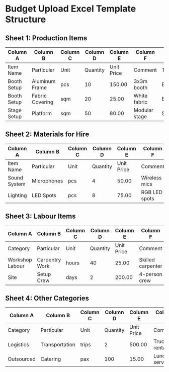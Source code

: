 # Budget Upload Excel Template Structure

## Sheet 1: Production Items
| Column A | Column B | Column C | Column D | Column E | Column F | Column G |
|----------|----------|----------|----------|----------|----------|----------|
| Item Name | Particular | Unit | Quantity | Unit Price | Comment | Template ID |
| Booth Setup | Aluminum Frame | pcs | 10 | 150.00 | 3x3m booth | BOOTH_001 |
| Booth Setup | Fabric Covering | sqm | 20 | 25.00 | White fabric | BOOTH_001 |
| Stage Setup | Platform | sqm | 50 | 80.00 | Modular stage | STAGE_001 |

## Sheet 2: Materials for Hire
| Column A | Column B | Column C | Column D | Column E | Column F |
|----------|----------|----------|----------|----------|----------|
| Item Name | Particular | Unit | Quantity | Unit Price | Comment |
| Sound System | Microphones | pcs | 4 | 50.00 | Wireless mics |
| Lighting | LED Spots | pcs | 8 | 75.00 | RGB LED spots |

## Sheet 3: Labour Items
| Column A | Column B | Column C | Column D | Column E | Column F |
|----------|----------|----------|----------|----------|----------|
| Category | Particular | Unit | Quantity | Unit Price | Comment |
| Workshop Labour | Carpentry Work | hours | 40 | 25.00 | Skilled carpenter |
| Site | Setup Crew | days | 2 | 200.00 | 4-person crew |

## Sheet 4: Other Categories
| Column A | Column B | Column C | Column D | Column E | Column F |
|----------|----------|----------|----------|----------|----------|
| Category | Particular | Unit | Quantity | Unit Price | Comment |
| Logistics | Transportation | trips | 2 | 500.00 | Truck rental |
| Outsourced | Catering | pax | 100 | 15.00 | Lunch service |